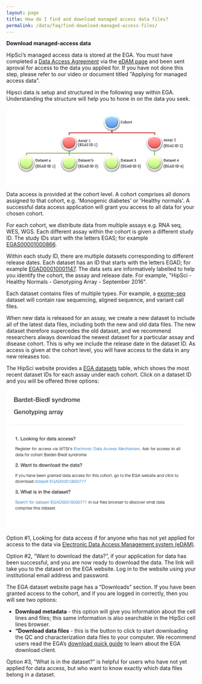 ```yaml
---
layout: page
title: How do I find and download managed access data files?
permalink: /data/faq/find-download-managed-access-files/
---
```


**Download managed-access data**

HipSci’s managed access data is stored at the EGA. You must have completed a [Data Access Agreement](documents/hipsci-daa.pdf) via the [eDAM page](https://www.sanger.ac.uk/legal/DAA/MasterController) and been sent aproval for access to the data you applied for. If you have not done this step, please refer to our video or document titled "Applying for managed access data".

Hipsci data is setup and structured in the following way within EGA. Understanding the structure will help you to hone in on the data you seek.

<img src="/img/datafaq6.png" class="faqimage">

Data access is provided at the cohort level. A cohort comprises all donors assigned to that cohort, e.g. 'Monogenic diabetes' or 'Healthy normals'. A successful data access application will grant you access to all data for your chosen cohort.

For each cohort, we distribute data from multiple assays e.g. RNA seq, WES, WGS.  Each different assay within the cohort is given a different study ID. The study IDs start with the letters EGAS; for example [EGAS00001000866](https://ega-archive.org/studies/EGAS00001000866).

Within each study ID, there are multiple datasets corresponding to different release dates. Each dataset has an ID that starts with the letters EGAD; for example [EGAD00010001147](https://ega-archive.org/datasets/EGAD00010001147). The data sets are informatively labelled to help you identify the cohort, the assay and release date. For example, "HipSci - Healthy Normals - Genotyping Array - September 2016".

Each dataset contains files of multiple types. For example, a [exome-seq](/assay/rnaseq) dataset will contain raw sequencing, aligned sequence, and variant call files.

When new data is released for an assay, we create a new dataset to include all of the latest data files, including both the new and old data files. The new dataset therefore supercedes the old dataset, and we recommend researchers always download the newest dataset for a particular assay and disease cohort. This is why we include the release date in the dataset ID. As access is given at the cohort level, you will have access to the data in any new releases too.

The HipSci website provides a [EGA datasets](/lines/#/datasets) table, which shows the most recent dataset IDs for each assay under each cohort.  Click on a dataset ID and you will be offered three options:

<img src="/img/datafaq10.png" class="faqimage">

Option #1, Looking for data access if for anyone who has not yet applied for access to the data via [Electronic Data Access Management system (eDAM)](https://www.sanger.ac.uk/legal/DAA/MasterController).

Option #2, “Want to download the data?”, if your application for data has been successful, and you are now ready to download the data. The link will take you to the dataset on the EGA website.  Log in to the website using your institutional email address and password.

The EGA dataset website page has a “Downloads” section.  If you have been granted access to the cohort, and if you are logged in correctly, then you will see two options:

* **Download metadata** - this option will give you information about the cell lines and files; this same information is also searchable in the HipSci cell lines browser.
* **“Download data files** - this is the button to click to start downloading the QC and characterization data files to your computer. We recommend users read the EGA’s [download quick guide](https://ega-archive.org/downloader-quickguide) to learn about the EGA download client.

Option #3, “What is in the dataset?” is helpful for users who have not yet applied for data access, but who want to know exactly which data files belong in a dataset.
